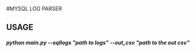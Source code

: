 #MYSQL LOG PARSER

## USAGE
##### python main.py --sqllogs "path to logs" --out_csv "path to the out csv"